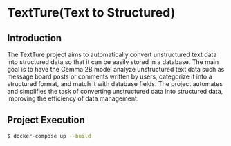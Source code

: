 # TextTure(Text to Structured)

## Introduction

The TextTure project aims to automatically convert unstructured text data into structured data so that it can be easily stored in a database.
The main goal is to have the Gemma 2B model analyze unstructured text data such as message board posts or comments written by users, categorize it into a structured format, and match it with database fields.
The project automates and simplifies the task of converting unstructured data into structured data, improving the efficiency of data management.

## Project Execution

```bash
$ docker-compose up --build
```